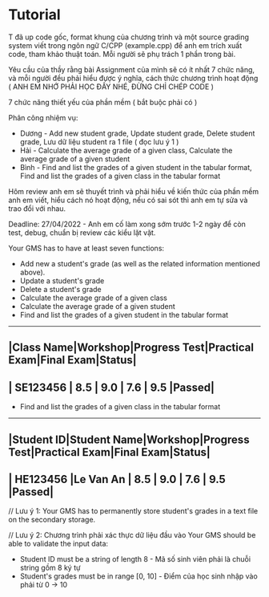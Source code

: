 # Tutorial

T đã up code gốc, format khung của chương trình và một source grading system viết trong ngôn ngữ C/CPP (example.cpp) để anh em trích xuất code, tham khảo thuật toán. Mỗi người sẽ phụ trách 1 phần trong bài.

Yêu cầu của thầy rằng bài Assignment của mình sẽ có ít nhất 7 chức năng, và mỗi người đều phải hiểu được ý nghĩa, cách thức chương trình hoạt động ( ANH EM NHỚ PHẢI HỌC ĐẤY NHÉ, ĐỪNG CHỈ CHÉP CODE )

7 chức năng thiết yếu của phần mềm ( bắt buộc phải có )

Phân công nhiệm vụ: 

* Dương - Add new student grade, Update student grade, Delete student grade, Lưu dữ liệu student ra 1 file ( đọc lưu ý 1 )
* Hải - Calculate the average grade of a given class, Calculate the average grade of a given student
* Bình - Find and list the grades of a given student in the tabular format, Find and list the grades of a given class in the tabular format

Hôm review anh em sẽ thuyết trình và phải hiểu về kiến thức của phần mềm anh em viết, hiểu cách nó hoạt động, nếu có sai sót thì anh em tự sửa và trao đổi với nhau.

Deadline: 27/04/2022 - Anh em cố làm xong sớm trước 1-2 ngày để còn test, debug, chuẩn bị review các kiểu lặt vặt.

Your GMS has to have at least seven functions:
- Add new a student's grade (as well as the related information mentioned above).
- Update a student's grade
- Delete a student's grade
- Calculate the average grade of a given class
- Calculate the average grade of a given student
- Find and list the grades of a given student in the tabular format
 ------------------------------------------------------------------
|Class Name|Workshop|Progress Test|Practical Exam|Final Exam|Status|
 ------------------------------------------------------------------
| SE123456 |   8.5  |    9.0      |      7.6     |   9.5    |Passed|
 ------------------------------------------------------------------
- Find and list the grades of a given class in the tabular format
 -------------------------------------------------------------------------------
|Student ID|Student Name|Workshop|Progress Test|Practical Exam|Final Exam|Status|
 -------------------------------------------------------------------------------
| HE123456 |Le Van An   |   8.5  |    9.0      |      7.6     |   9.5    |Passed|
 -------------------------------------------------------------------------------

// Lưu ý 1: Your GMS has to permanently store student's grades in a text file on the secondary
storage.

// Lưu ý 2: Chương trình phải xác thực dữ liệu đầu vào 
Your GMS should be able to validate the input data:
- Student ID must be a string of length 8 - Mã số sinh viên phải là chuỗi string gồm 8 ký tự
- Student's grades must be in range [0, 10] - Điểm của học sinh nhập vào phải từ 0 -> 10
